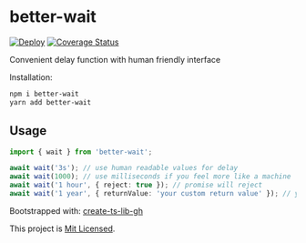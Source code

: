 # better-wait

[![Deploy](https://github.com/mdovhopo/better-wait/workflows/build/badge.svg)](https://github.com/mdovhopo/better-wait/actions)
[![Coverage Status](https://coveralls.io/repos/github/mdovhopo/better-wait/badge.svg?branch=master)](https://coveralls.io/github/mdovhopo/better-wait?branch=master)

Convenient delay function with human friendly interface

Installation:

```sh
npm i better-wait
yarn add better-wait
```

## Usage

```ts
import { wait } from 'better-wait';

await wait('3s'); // use human readable values for delay
await wait(1000); // use milliseconds if you feel more like a machine
await wait('1 hour', { reject: true }); // promise will reject
await wait('1 year', { returnValue: 'your custom return value' }); // you can also return anything you want
```

Bootstrapped with: [create-ts-lib-gh](https://github.com/glebbash/create-ts-lib-gh)

This project is [Mit Licensed](LICENSE).
